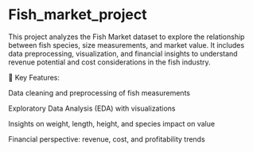 # Fish_market_project

This project analyzes the Fish Market dataset to explore the relationship between fish species, size measurements, and market value. It includes data preprocessing, visualization, and financial insights to understand revenue potential and cost considerations in the fish industry.

🔹 Key Features:

Data cleaning and preprocessing of fish measurements

Exploratory Data Analysis (EDA) with visualizations

Insights on weight, length, height, and species impact on value

Financial perspective: revenue, cost, and profitability trends
